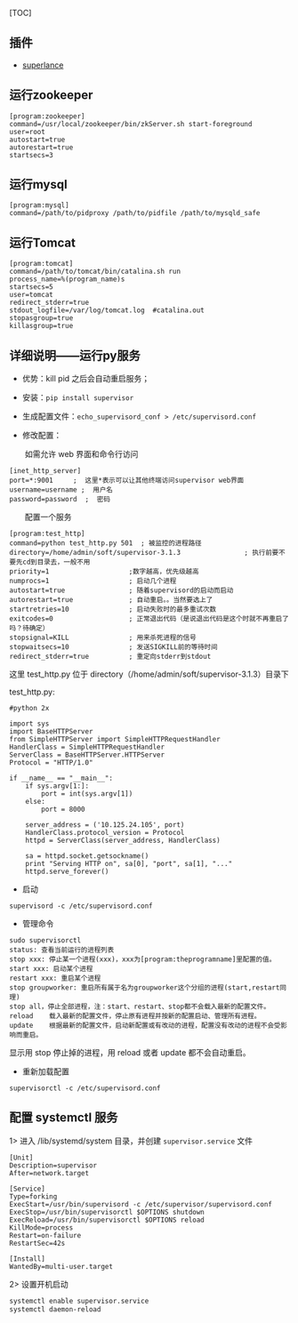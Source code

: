 [TOC]


## 插件

- [superlance](http://blog.csdn.net/baidu_zhongce/article/details/49151385)




## 运行zookeeper

```
[program:zookeeper]
command=/usr/local/zookeeper/bin/zkServer.sh start-foreground
user=root
autostart=true
autorestart=true
startsecs=3
```


## 运行mysql

```
[program:mysql]
command=/path/to/pidproxy /path/to/pidfile /path/to/mysqld_safe
```

## 运行Tomcat

```
[program:tomcat]
command=/path/to/tomcat/bin/catalina.sh run
process_name=%(program_name)s
startsecs=5
user=tomcat
redirect_stderr=true
stdout_logfile=/var/log/tomcat.log  #catalina.out
stopasgroup=true
killasgroup=true
```



## 详细说明——运行py服务

- 优势：kill pid 之后会自动重启服务；

- 安装：`pip install supervisor`


- 生成配置文件：` echo_supervisord_conf > /etc/supervisord.conf `


- 修改配置：

　　如需允许 web 界面和命令行访问
 
```
[inet_http_server] 
port=*:9001     ;  这里*表示可以让其他终端访问supervisor web界面
username=username ;  用户名 
password=password  ;  密码 
```

　　配置一个服务
  
```
[program:test_http]
command=python test_http.py 501  ; 被监控的进程路径
directory=/home/admin/soft/supervisor-3.1.3                ; 执行前要不要先cd到目录去，一般不用
priority=1                    ;数字越高，优先级越高
numprocs=1                    ; 启动几个进程
autostart=true                ; 随着supervisord的启动而启动
autorestart=true              ; 自动重启。。当然要选上了
startretries=10               ; 启动失败时的最多重试次数
exitcodes=0                   ; 正常退出代码（是说退出代码是这个时就不再重启了吗？待确定）
stopsignal=KILL               ; 用来杀死进程的信号
stopwaitsecs=10               ; 发送SIGKILL前的等待时间
redirect_stderr=true          ; 重定向stderr到stdout
```

这里 test_http.py 位于 directory（/home/admin/soft/supervisor-3.1.3）目录下

test_http.py:

```
#python 2x

import sys  
import BaseHTTPServer  
from SimpleHTTPServer import SimpleHTTPRequestHandler  
HandlerClass = SimpleHTTPRequestHandler  
ServerClass = BaseHTTPServer.HTTPServer  
Protocol = "HTTP/1.0"  
  
if __name__ == "__main__":
    if sys.argv[1:]:  
        port = int(sys.argv[1])  
    else:  
        port = 8000  

    server_address = ('10.125.24.105', port)  
    HandlerClass.protocol_version = Protocol  
    httpd = ServerClass(server_address, HandlerClass)  
    
    sa = httpd.socket.getsockname()  
    print "Serving HTTP on", sa[0], "port", sa[1], "..."  
    httpd.serve_forever()
```

- 启动

`supervisord -c /etc/supervisord.conf`

- 管理命令

```
sudo supervisorctl
status: 查看当前运行的进程列表
stop xxx: 停止某一个进程(xxx)，xxx为[program:theprogramname]里配置的值。
start xxx: 启动某个进程
restart xxx: 重启某个进程
stop groupworker: 重启所有属于名为groupworker这个分组的进程(start,restart同理)
stop all，停止全部进程，注：start、restart、stop都不会载入最新的配置文件。
reload    载入最新的配置文件，停止原有进程并按新的配置启动、管理所有进程。
update    根据最新的配置文件，启动新配置或有改动的进程，配置没有改动的进程不会受影响而重启。
```

显示用 stop 停止掉的进程，用 reload 或者 update 都不会自动重启。

- 重新加载配置

`supervisorctl -c /etc/supervisord.conf`



## 配置 systemctl 服务

1> 进入 /lib/systemd/system 目录，并创建 `supervisor.service` 文件

```
[Unit]
Description=supervisor
After=network.target

[Service]
Type=forking
ExecStart=/usr/bin/supervisord -c /etc/supervisor/supervisord.conf
ExecStop=/usr/bin/supervisorctl $OPTIONS shutdown
ExecReload=/usr/bin/supervisorctl $OPTIONS reload
KillMode=process
Restart=on-failure
RestartSec=42s

[Install]
WantedBy=multi-user.target
```

2> 设置开机启动

```bash
systemctl enable supervisor.service
systemctl daemon-reload
```